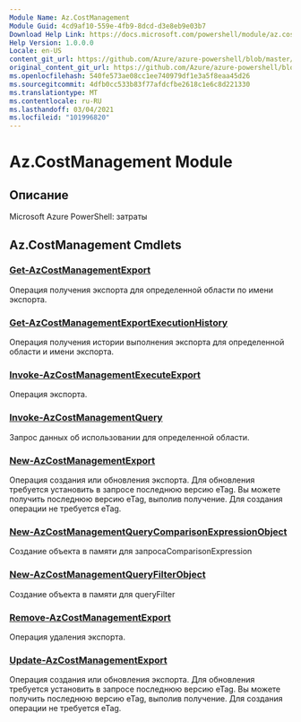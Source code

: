 ```yaml
---
Module Name: Az.CostManagement
Module Guid: 4cd9af10-559e-4fb9-8dcd-d3e8eb9e03b7
Download Help Link: https://docs.microsoft.com/powershell/module/az.costmanagement
Help Version: 1.0.0.0
Locale: en-US
content_git_url: https://github.com/Azure/azure-powershell/blob/master/src/CostManagement/help/Az.CostManagement.md
original_content_git_url: https://github.com/Azure/azure-powershell/blob/master/src/CostManagement/help/Az.CostManagement.md
ms.openlocfilehash: 540fe573ae08cc1ee740979df1e3a5f8eaa45d26
ms.sourcegitcommit: 4dfb0cc533b83f77afdcfbe2618c1e6c8d221330
ms.translationtype: MT
ms.contentlocale: ru-RU
ms.lasthandoff: 03/04/2021
ms.locfileid: "101996820"
---
```

# Az.CostManagement Module
## Описание
Microsoft Azure PowerShell: затраты

## Az.CostManagement Cmdlets
### [Get-AzCostManagementExport](Get-AzCostManagementExport.md)
Операция получения экспорта для определенной области по имени экспорта.

### [Get-AzCostManagementExportExecutionHistory](Get-AzCostManagementExportExecutionHistory.md)
Операция получения истории выполнения экспорта для определенной области и имени экспорта.

### [Invoke-AzCostManagementExecuteExport](Invoke-AzCostManagementExecuteExport.md)
Операция экспорта.

### [Invoke-AzCostManagementQuery](Invoke-AzCostManagementQuery.md)
Запрос данных об использовании для определенной области.

### [New-AzCostManagementExport](New-AzCostManagementExport.md)
Операция создания или обновления экспорта.
Для обновления требуется установить в запросе последнюю версию eTag.
Вы можете получить последнюю версию eTag, выполив получение.
Для создания операции не требуется eTag.

### [New-AzCostManagementQueryComparisonExpressionObject](New-AzCostManagementQueryComparisonExpressionObject.md)
Создание объекта в памяти для запросаComparisonExpression

### [New-AzCostManagementQueryFilterObject](New-AzCostManagementQueryFilterObject.md)
Создание объекта в памяти для queryFilter

### [Remove-AzCostManagementExport](Remove-AzCostManagementExport.md)
Операция удаления экспорта.

### [Update-AzCostManagementExport](Update-AzCostManagementExport.md)
Операция создания или обновления экспорта.
Для обновления требуется установить в запросе последнюю версию eTag.
Вы можете получить последнюю версию eTag, выполив получение.
Для создания операции не требуется eTag.

